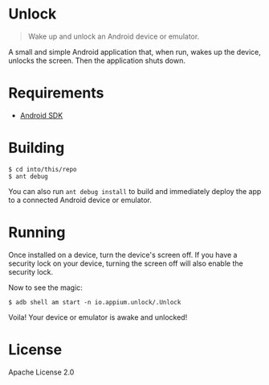 # Unlock

> Wake up and unlock an Android device or emulator.

A small and simple Android application that, when run, wakes up the device, unlocks the screen. Then the application shuts down.

# Requirements

* [Android SDK](developer.android.com)

# Building

    $ cd into/this/repo
    $ ant debug

You can also run `ant debug install` to build and immediately deploy the app to a connected Android device or emulator.

# Running

Once installed on a device, turn the device's screen off. If you have a security lock on your device, turning the screen off will
also enable the security lock.

Now to see the magic:

    $ adb shell am start -n io.appium.unlock/.Unlock

Voila! Your device or emulator is awake and unlocked!

# License

Apache License 2.0 
